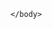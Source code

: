 <html>
	<body>

<meta name="viewport" content="width=device-width, initial-scale=1, minimum-scale=1">

<style type='text/css'>
	.embeddedServiceHelpButton .helpButton .uiButton {
		background-color: #016179;
		font-family: "Arial", sans-serif;
	}
	.embeddedServiceHelpButton .helpButton .uiButton:focus {
		outline: 1px solid #016179;
	}
</style>

<script type='text/javascript' src='https://service.force.com/embeddedservice/5.0/esw.min.js'></script>
<script type='text/javascript'>
	var initESW = function(gslbBaseURL) {
		embedded_svc.settings.displayHelpButton = true; //Or false
		embedded_svc.settings.language = ''; //For example, enter 'en' or 'en-US'

		embedded_svc.settings.defaultMinimizedText = 'Chat with an Agent'; //(Defaults to Chat with an Expert)
		//embedded_svc.settings.disabledMinimizedText = '...'; //(Defaults to Agent Offline)

		//embedded_svc.settings.loadingText = ''; //(Defaults to Loading)
		//embedded_svc.settings.storageDomain = 'yourdomain.com'; //(Sets the domain for your deployment so that visitors can navigate subdomains during a chat session)

		// Settings for Chat
		//embedded_svc.settings.directToButtonRouting = function(prechatFormData) {
			// Dynamically changes the button ID based on what the visitor enters in the pre-chat form.
			// Returns a valid button ID.
		//};
		//embedded_svc.settings.prepopulatedPrechatFields = {}; //Sets the auto-population of pre-chat form fields
		//embedded_svc.settings.fallbackRouting = []; //An array of button IDs, user IDs, or userId_buttonId
		//embedded_svc.settings.offlineSupportMinimizedText = '...'; //(Defaults to Contact Us)

		embedded_svc.settings.enabledFeatures = ['LiveAgent'];
		embedded_svc.settings.entryFeature = 'LiveAgent';

    embedded_svc.settings.extraPrechatFormDetails = 
			[
				{
					"label":"Card Token",
					"value": '1234567890',
					"transcriptFields":[ "Card_Token__c" ],
					"displayToAgent":true
				},
      ];

		embedded_svc.init(
			'https://fleetcorna--amznchat.sandbox.my.salesforce.com',
			'https://fleetcorna--amznchat.sandbox.my.salesforce-sites.com/LiveChatSite',
			gslbBaseURL,
			'00DcY000000QsCt',
			'Amazon_Embedded_Chat',
			{
				baseLiveAgentContentURL: 'https://c.la2s-core2.sfdc-lywfpd.salesforceliveagent.com/content',
				deploymentId: '572cY0000006Zcb',
				buttonId: '573cY0000001nWX',
				baseLiveAgentURL: 'https://d.la2s-core2.sfdc-lywfpd.salesforceliveagent.com/chat',
				eswLiveAgentDevName: 'EmbeddedServiceLiveAgent_Parent04IcY0000007D29UAE_191d7d35c9a',
				isOfflineSupportEnabled: false
			}
		);
	};

	if (!window.embedded_svc) {
		var s = document.createElement('script');
		s.setAttribute('src', 'https://fleetcorna--amznchat.sandbox.my.salesforce.com/embeddedservice/5.0/esw.min.js');
		s.onload = function() {
			initESW(null);
		};
		document.body.appendChild(s);
	} else {
		initESW('https://service.force.com');
	}
</script>

	</body>
 </html>
